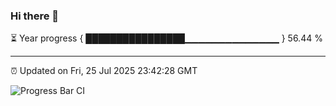 ### Hi there 👋

⏳ Year progress { ████████████████▁▁▁▁▁▁▁▁▁▁▁▁▁▁ } 56.44 %

---

⏰ Updated on Fri, 25 Jul 2025 23:42:28 GMT

![Progress Bar CI](https://github.com/IshwaranRudhara/GIT-ACTION/workflows/Progress%20Bar%20CI/badge.svg)
